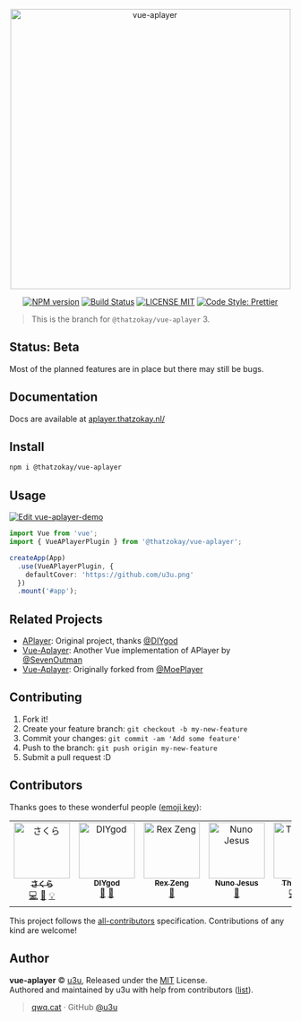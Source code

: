 <p align="center">
  <a href="https://aplayer.netlify.com">
    <img alt="vue-aplayer" src="https://user-images.githubusercontent.com/34600369/40580777-0dee07f0-613e-11e8-9a8b-a6f866db5986.png" width="500">
  </a>
</p>

<p align="center">
  <a href="https://www.npmjs.com/package/@thatzokay/vue-aplayer"><img alt="NPM version" src="https://img.shields.io/npm/v/@thatzokay/vue-aplayer.svg?style=for-the-badge" /></a>
  <a href="https://github.com/ThatzOkay/vue-aplayer/actions/workflows/npm-publish.yml"><img alt="Build Status" src="https://github.com/ThatzOkay/vue-aplayer/actions/workflows/npm-publish.yml/badge.svg"></a>
  <a href="./LICENSE"><img alt="LICENSE MIT" src="https://img.shields.io/badge/license-mit-blue.svg?style=for-the-badge"></a>
  <a href="https://github.com/prettier/prettier"><img alt="Code Style: Prettier" src="https://img.shields.io/badge/code_style-prettier-ff69b4.svg?style=for-the-badge"></a>
</p>

> This is the branch for `@thatzokay/vue-aplayer` 3.

## Status: Beta

Most of the planned features are in place but there may still be bugs.

## Documentation

Docs are available at [aplayer.thatzokay.nl/](https://aplayer.thatzokay.nl/)

## Install

```bash
npm i @thatzokay/vue-aplayer
```

## Usage

[![Edit vue-aplayer-demo](https://codesandbox.io/static/img/play-codesandbox.svg)](https://codesandbox.io/p/devbox/vue-aplayer-demo-p4l2xj?embed=1)

```ts
import Vue from 'vue';
import { VueAPlayerPlugin } from '@thatzokay/vue-aplayer';

createApp(App)
  .use(VueAPlayerPlugin, {
    defaultCover: 'https://github.com/u3u.png'
  })
  .mount('#app');
```

## Related Projects

- [APlayer](https://github.com/MoePlayer/APlayer): Original project, thanks [@DIYgod](https://github.com/DIYgod)
- [Vue-Aplayer](https://github.com/SevenOutman/vue-aplayer): Another Vue implementation of APlayer by [@SevenOutman](https://github.com/SevenOutman)
- [Vue-Aplayer](https://github.com/MoePlayer/vue-aplayer): Originally forked from [@MoePlayer](https://github.com/MoePlayer)

## Contributing

1.  Fork it!
2.  Create your feature branch: `git checkout -b my-new-feature`
3.  Commit your changes: `git commit -am 'Add some feature'`
4.  Push to the branch: `git push origin my-new-feature`
5.  Submit a pull request :D

## Contributors

Thanks goes to these wonderful people ([emoji key](https://github.com/kentcdodds/all-contributors#emoji-key)):

<!-- ALL-CONTRIBUTORS-LIST:START - Do not remove or modify this section -->
<!-- prettier-ignore-start -->
<!-- markdownlint-disable -->
<table>
  <tbody>
    <tr>
      <td align="center" valign="top" width="14.28%"><a href="https://qwq.cat"><img src="https://avatars2.githubusercontent.com/u/20062482?v=4?s=100" width="100px;" alt="さくら"/><br /><sub><b>さくら</b></sub></a><br /><a href="https://github.com/MoePlayer/vue-aplayer/commits?author=u3u" title="Code">💻</a> <a href="https://github.com/MoePlayer/vue-aplayer/commits?author=u3u" title="Documentation">📖</a> <a href="#example-u3u" title="Examples">💡</a></td>
      <td align="center" valign="top" width="14.28%"><a href="https://diygod.me"><img src="https://avatars2.githubusercontent.com/u/8266075?v=4?s=100" width="100px;" alt="DIYgod"/><br /><sub><b>DIYgod</b></sub></a><br /><a href="#design-DIYgod" title="Design">🎨</a> <a href="#ideas-DIYgod" title="Ideas, Planning, & Feedback">🤔</a></td>
      <td align="center" valign="top" width="14.28%"><a href="https://forkmeongithub.com/"><img src="https://avatars3.githubusercontent.com/u/27483702?v=4?s=100" width="100px;" alt="Rex Zeng"/><br /><sub><b>Rex Zeng</b></sub></a><br /><a href="https://github.com/MoePlayer/vue-aplayer/issues?q=author%3ARexSkz" title="Bug reports">🐛</a></td>
      <td align="center" valign="top" width="14.28%"><a href="https://github.com/nunojesus"><img src="https://avatars0.githubusercontent.com/u/34600369?v=4?s=100" width="100px;" alt="Nuno Jesus"/><br /><sub><b>Nuno Jesus</b></sub></a><br /><a href="#design-nunojesus" title="Design">🎨</a></td>
      <td align="center" valign="top" width="14.28%"><a href="https://github.com/ThatzOkay"><img src="https://avatars.githubusercontent.com/u/6585530?v=4?s=100" width="100px;" alt="ThatzOkay"/><br /><sub><b>ThatzOkay</b></sub></a><br /><a href="https://github.com/ThatzOkay/vue-aplayer/commits?author=ThatzOkay" title="Code">💻</a> <a href="https://github.com/ThatzOkay/vue-aplayer/commits?author=ThatzOkay" title="Documentation">📖</a> <a href="#example-ThatzOkay" title="Examples">💡</a></td>
    </tr>
  </tbody>
</table>

<!-- markdownlint-restore -->
<!-- prettier-ignore-end -->

<!-- ALL-CONTRIBUTORS-LIST:END -->

This project follows the [all-contributors](https://github.com/kentcdodds/all-contributors) specification. Contributions of any kind are welcome!

## Author

**vue-aplayer** © [u3u](https://github.com/u3u), Released under the [MIT](./LICENSE) License.<br>
Authored and maintained by u3u with help from contributors ([list](https://github.com/MoePlayer/vue-aplayer/contributors)).

> [qwq.cat](https://qwq.cat) · GitHub [@u3u](https://github.com/u3u)
